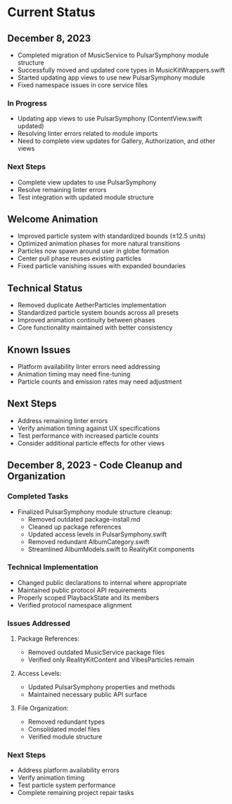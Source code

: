 # Current Status

## December 8, 2023
- Completed migration of MusicService to PulsarSymphony module structure
- Successfully moved and updated core types in MusicKitWrappers.swift
- Started updating app views to use new PulsarSymphony module
- Fixed namespace issues in core service files

### In Progress
- Updating app views to use PulsarSymphony (ContentView.swift updated)
- Resolving linter errors related to module imports
- Need to complete view updates for Gallery, Authorization, and other views

### Next Steps
- Complete view updates to use PulsarSymphony
- Resolve remaining linter errors
- Test integration with updated module structure

## Welcome Animation
- Improved particle system with standardized bounds (±12.5 units)
- Optimized animation phases for more natural transitions
- Particles now spawn around user in globe formation
- Center pull phase reuses existing particles
- Fixed particle vanishing issues with expanded boundaries

## Technical Status
- Removed duplicate AetherParticles implementation
- Standardized particle system bounds across all presets
- Improved animation continuity between phases
- Core functionality maintained with better consistency

## Known Issues
- Platform availability linter errors need addressing
- Animation timing may need fine-tuning
- Particle counts and emission rates may need adjustment

## Next Steps
- Address remaining linter errors
- Verify animation timing against UX specifications
- Test performance with increased particle counts
- Consider additional particle effects for other views

## December 8, 2023 - Code Cleanup and Organization

### Completed Tasks
- Finalized PulsarSymphony module structure cleanup:
  - Removed outdated package-install.md
  - Cleaned up package references
  - Updated access levels in PulsarSymphony.swift
  - Removed redundant AlbumCategory.swift
  - Streamlined AlbumModels.swift to RealityKit components

### Technical Implementation
- Changed public declarations to internal where appropriate
- Maintained public protocol API requirements
- Properly scoped PlaybackState and its members
- Verified protocol namespace alignment

### Issues Addressed
1. Package References:
   - Removed outdated MusicService package files
   - Verified only RealityKitContent and VibesParticles remain

2. Access Levels:
   - Updated PulsarSymphony properties and methods
   - Maintained necessary public API surface

3. File Organization:
   - Removed redundant types
   - Consolidated model files
   - Verified module structure

### Next Steps
- Address platform availability errors
- Verify animation timing
- Test particle system performance
- Complete remaining project repair tasks
